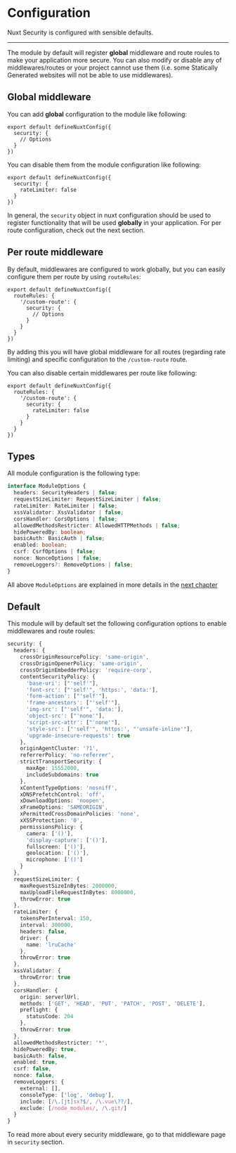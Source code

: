 # Configuration

Nuxt Security is configured with sensible defaults.

---

The module by default will register **global** middleware and route roules to make your application more secure. You can also modify or disable any of middlewares/routes or your project cannot use them (i.e. some Statically Generated websites will not be able to use middlewares).

## Global middleware

You can add **global** configuration to the module like following:

```js{}[nuxt.config.ts]
export default defineNuxtConfig({
  security: {
    // Options
  }
})
```

You can disable them from the module configuration like following:

```js{}[nuxt.config.ts]
export default defineNuxtConfig({
  security: {
    rateLimiter: false
  }
})
```

In general, the `security` object in nuxt configuration should be used to register functionality that will be used **globally** in your application. For per route configuration, check out the next section.

## Per route middleware

By default, middlewares are configured to work globally, but you can easily configure them per route by using `routeRules`:

```js{}[nuxt.config.ts]
export default defineNuxtConfig({
  routeRules: {
    '/custom-route': {
      security: {
        // Options
      }
    }
  }
})
```

By adding this you will have global middleware for all routes (regarding rate limiting) and specific configuration to the `/custom-route` route.

You can also disable certain middlewares per route like following:

```js{}[nuxt.config.ts]
export default defineNuxtConfig({
  routeRules: {
    '/custom-route': {
      security: {
        rateLimiter: false
      }
    }
  }
})
```

## Types

All module configuration is the following type:

```ts
interface ModuleOptions {
  headers: SecurityHeaders | false;
  requestSizeLimiter: RequestSizeLimiter | false;
  rateLimiter: RateLimiter | false;
  xssValidator: XssValidator | false;
  corsHandler: CorsOptions | false;
  allowedMethodsRestricter: AllowedHTTPMethods | false;
  hidePoweredBy: boolean;
  basicAuth: BasicAuth | false;
  enabled: boolean;
  csrf: CsrfOptions | false;
  nonce: NonceOptions | false;
  removeLoggers?: RemoveOptions | false;
}
```

All above `ModuleOptions` are explained in more details in the [next chapter](/security/headers)

## Default

This module will by default set the following configuration options to enable middlewares and route roules:

```ts
security: {
  headers: {
    crossOriginResourcePolicy: 'same-origin',
    crossOriginOpenerPolicy: 'same-origin',
    crossOriginEmbedderPolicy: 'require-corp',
    contentSecurityPolicy: {
      'base-uri': ["'self'"],
      'font-src': ["'self'", 'https:', 'data:'],
      'form-action': ["'self'"],
      'frame-ancestors': ["'self'"],
      'img-src': ["'self'", 'data:'],
      'object-src': ["'none'"],
      'script-src-attr': ["'none'"],
      'style-src': ["'self'", 'https:', "'unsafe-inline'"],
      'upgrade-insecure-requests': true
    },
    originAgentCluster: '?1',
    referrerPolicy: 'no-referrer',
    strictTransportSecurity: {
      maxAge: 15552000,
      includeSubdomains: true
    },
    xContentTypeOptions: 'nosniff',
    xDNSPrefetchControl: 'off',
    xDownloadOptions: 'noopen',
    xFrameOptions: 'SAMEORIGIN',
    xPermittedCrossDomainPolicies: 'none',
    xXSSProtection: '0',
    permissionsPolicy: {
      camera: ['()'],
      'display-capture': ['()'],
      fullscreen: ['()'],
      geolocation: ['()'],
      microphone: ['()']
    }
  },
  requestSizeLimiter: {
    maxRequestSizeInBytes: 2000000,
    maxUploadFileRequestInBytes: 8000000,
    throwError: true
  },
  rateLimiter: {
    tokensPerInterval: 150,
    interval: 300000,
    headers: false,
    driver: {
      name: 'lruCache'
    },
    throwError: true
  },
  xssValidator: {
    throwError: true
  },
  corsHandler: {
    origin: serverlUrl,
    methods: ['GET', 'HEAD', 'PUT', 'PATCH', 'POST', 'DELETE'],
    preflight: {
      statusCode: 204
    },
    throwError: true
  },
  allowedMethodsRestricter: '*',
  hidePoweredBy: true,
  basicAuth: false,
  enabled: true,
  csrf: false,
  nonce: false,
  removeLoggers: {
    external: [],
    consoleType: ['log', 'debug'],
    include: [/\.[jt]sx?$/, /\.vue\??/],
    exclude: [/node_modules/, /\.git/]
  }
}
```

To read more about every security middleware, go to that middleware page in `security` section.
